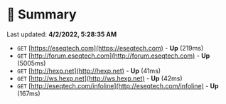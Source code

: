 # 📖 Summary
Last updated: **4/2/2022, 5:28:35 AM**

- `GET` [https://eseqtech.com](https://eseqtech.com) - **Up** (219ms)
- `GET` [http://forum.eseqtech.com](http://forum.eseqtech.com) - **Up** (5005ms)
- `GET` [http://hexp.net](http://hexp.net) - **Up** (41ms)
- `GET` [http://ws.hexp.net](http://ws.hexp.net) - **Up** (42ms)
- `GET` [http://eseqtech.com/infoline](http://eseqtech.com/infoline) - **Up** (167ms)
